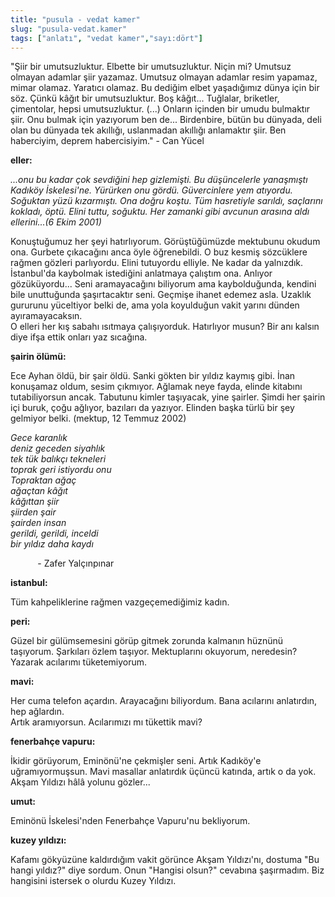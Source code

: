 ```yaml
---
title: "pusula - vedat kamer"
slug: "pusula-vedat.kamer"
tags: ["anlatı", "vedat kamer","sayı:dört"]
---
```


"Şiir bir umutsuzluktur. Elbette bir umutsuzluktur. Niçin mi? Umutsuz
olmayan adamlar şiir yazamaz. Umutsuz olmayan adamlar resim yapamaz,
mimar olamaz. Yaratıcı olamaz. Bu dediğim elbet yaşadığımız dünya için
bir söz. Çünkü kâğıt bir umutsuzluktur. Boş kâğıt... Tuğlalar,
briketler, çimentolar, hepsi umutsuzluktur. (...) Onların içinden bir
umudu bulmaktır şiir. Onu bulmak için yazıyorum ben de... Birdenbire,
bütün bu dünyada, deli olan bu dünyada tek akıllığı, uslanmadan akıllığı
anlamaktır şiir. Ben haberciyim, deprem habercisiyim." - Can Yücel

**eller:**

*...onu bu kadar çok sevdiğini hep gizlemişti. Bu düşüncelerle
yanaşmıştı Kadıköy İskelesi'ne. Yürürken onu gördü. Güvercinlere yem
atıyordu. Soğuktan yüzü kızarmıştı. Ona doğru koştu. Tüm hasretiyle
sarıldı, saçlarını kokladı, öptü. Elini tuttu, soğuktu. Her zamanki gibi
avcunun arasına aldı ellerini...(6 Ekim 2001)*

Konuştuğumuz her şeyi hatırlıyorum. Görüştüğümüzde mektubunu okudum ona.
Gurbete çıkacağını anca öyle öğrenebildi. O buz kesmiş sözcüklere rağmen
gözleri parlıyordu. Elini tutuyordu elliyle. Ne kadar da yalnızdık.
İstanbul'da kaybolmak istediğini anlatmaya çalıştım ona. Anlıyor
gözüküyordu... Seni aramayacağını biliyorum ama kaybolduğunda, kendini
bile unuttuğunda şaşırtacaktır seni. Geçmişe ihanet edemez asla. Uzaklık
gururunu yüceltiyor belki de, ama yola koyulduğun vakit yarını dünden
ayıramayacaksın.\
O elleri her kış sabahı ısıtmaya çalışıyorduk. Hatırlıyor musun? Bir anı
kalsın diye ifşa ettik onları yaz sıcağına.

**şairin ölümü:**

Ece Ayhan öldü, bir şair öldü. Sanki gökten bir yıldız kaymış gibi. İnan
konuşamaz oldum, sesim çıkmıyor. Ağlamak neye fayda, elinde kitabını
tutabiliyorsun ancak. Tabutunu kimler taşıyacak, yine şairler. Şimdi her
şairin içi buruk, çoğu ağlıyor, bazıları da yazıyor. Elinden başka türlü
bir şey gelmiyor belki. (mektup, 12 Temmuz 2002)

*Gece karanlık\
deniz geceden siyahlık\
tek tük balıkçı tekneleri\
toprak geri istiyordu onu\
Topraktan ağaç\
ağaçtan kâğıt\
kâğıttan şiir\
şiirden şair\
şairden insan\
gerildi, gerildi, inceldi\
bir yıldız daha kaydı*

           - Zafer Yalçınpınar

**istanbul:**

Tüm kahpeliklerine rağmen vazgeçemediğimiz kadın.

**peri:**

Güzel bir gülümsemesini görüp gitmek zorunda kalmanın hüznünü taşıyorum.
Şarkıları özlem taşıyor. Mektuplarını okuyorum, neredesin? Yazarak
acılarımı tüketemiyorum.

**mavi:**

Her cuma telefon açardın. Arayacağını biliyordum. Bana acılarını
anlatırdın, hep ağlardın.\
Artık aramıyorsun. Acılarımızı mı tükettik mavi?

**fenerbahçe vapuru:**

İkidir görüyorum, Eminönü'ne çekmişler seni. Artık Kadıköy'e
uğramıyormuşsun. Mavi masallar anlatırdık üçüncü katında, artık o da
yok. Akşam Yıldızı hâlâ yolunu gözler...

**umut:**

Eminönü İskelesi'nden Fenerbahçe Vapuru'nu bekliyorum.

**kuzey yıldızı:**

Kafamı gökyüzüne kaldırdığım vakit görünce Akşam Yıldızı'nı, dostuma "Bu
hangi yıldız?" diye sordum. Onun "Hangisi olsun?" cevabına şaşırmadım.
Biz hangisini istersek o olurdu Kuzey Yıldızı.

